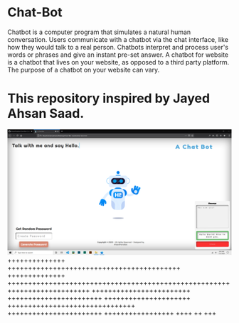 # Chat-Bot
Chatbot is a computer program that simulates a natural human conversation. Users communicate with a chatbot via the chat interface, like how they would talk to a real person. Chatbots interpret and process user's words or phrases and give an instant pre-set answer. A chatbot for website is a chatbot that lives on your website, as opposed to a third party platform. The purpose of a chatbot on your website can vary. 
# This repository inspired by Jayed Ahsan Saad.


![alt text](https://github.com/AhsanParadise/Chat-Bot/blob/master/ScreenShot.png?raw=true)
++++++++++++++ ++++++++++++++++++++++++++++++++++++++++++
++++++++++++++ ++++++++++++++++++++++++++++++++++++++++++++++++++++++++++++++++++++++++++
++++++++++++++++++++++++ +++++++++++++++++++++++ +++++++++++++++++++++
 +++++++++++++++++++++++++++++++ +++++++++++++++++++++++
+++++++++++++++++
++++ ++ +++
